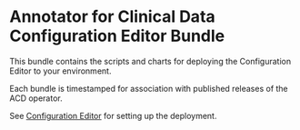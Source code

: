 # Annotator for Clinical Data Configuration Editor Bundle

This bundle contains the scripts and charts for deploying the Configuration Editor to your environment.

Each bundle is timestamped for association with published releases of the ACD operator.

See [Configuration Editor](https://merative.github.io/acd-containers/configeditor/overview/index.html) for setting up the deployment.

